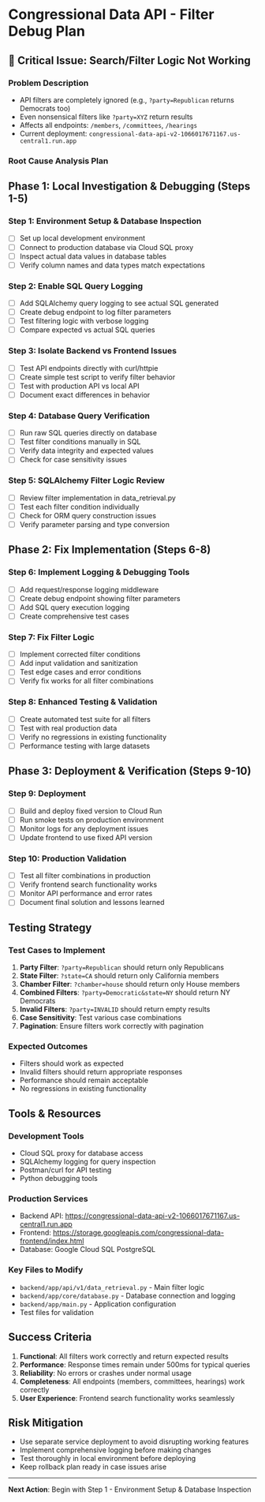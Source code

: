 # Congressional Data API - Filter Debug Plan

## 🚨 Critical Issue: Search/Filter Logic Not Working

### Problem Description
- API filters are completely ignored (e.g., `?party=Republican` returns Democrats too)
- Even nonsensical filters like `?party=XYZ` return results
- Affects all endpoints: `/members`, `/committees`, `/hearings`
- Current deployment: `congressional-data-api-v2-1066017671167.us-central1.run.app`

### Root Cause Analysis Plan

## Phase 1: Local Investigation & Debugging (Steps 1-5)

### Step 1: Environment Setup & Database Inspection
- [ ] Set up local development environment
- [ ] Connect to production database via Cloud SQL proxy
- [ ] Inspect actual data values in database tables
- [ ] Verify column names and data types match expectations

### Step 2: Enable SQL Query Logging
- [ ] Add SQLAlchemy query logging to see actual SQL generated
- [ ] Create debug endpoint to log filter parameters
- [ ] Test filtering logic with verbose logging
- [ ] Compare expected vs actual SQL queries

### Step 3: Isolate Backend vs Frontend Issues
- [ ] Test API endpoints directly with curl/httpie
- [ ] Create simple test script to verify filter behavior
- [ ] Test with production API vs local API
- [ ] Document exact differences in behavior

### Step 4: Database Query Verification
- [ ] Run raw SQL queries directly on database
- [ ] Test filter conditions manually in SQL
- [ ] Verify data integrity and expected values
- [ ] Check for case sensitivity issues

### Step 5: SQLAlchemy Filter Logic Review
- [ ] Review filter implementation in data_retrieval.py
- [ ] Test each filter condition individually
- [ ] Check for ORM query construction issues
- [ ] Verify parameter parsing and type conversion

## Phase 2: Fix Implementation (Steps 6-8)

### Step 6: Implement Logging & Debugging Tools
- [ ] Add request/response logging middleware
- [ ] Create debug endpoint showing filter parameters
- [ ] Add SQL query execution logging
- [ ] Create comprehensive test cases

### Step 7: Fix Filter Logic
- [ ] Implement corrected filter conditions
- [ ] Add input validation and sanitization
- [ ] Test edge cases and error conditions
- [ ] Verify fix works for all filter combinations

### Step 8: Enhanced Testing & Validation
- [ ] Create automated test suite for all filters
- [ ] Test with real production data
- [ ] Verify no regressions in existing functionality
- [ ] Performance testing with large datasets

## Phase 3: Deployment & Verification (Steps 9-10)

### Step 9: Deployment
- [ ] Build and deploy fixed version to Cloud Run
- [ ] Run smoke tests on production environment
- [ ] Monitor logs for any deployment issues
- [ ] Update frontend to use fixed API version

### Step 10: Production Validation
- [ ] Test all filter combinations in production
- [ ] Verify frontend search functionality works
- [ ] Monitor API performance and error rates
- [ ] Document final solution and lessons learned

## Testing Strategy

### Test Cases to Implement
1. **Party Filter**: `?party=Republican` should return only Republicans
2. **State Filter**: `?state=CA` should return only California members
3. **Chamber Filter**: `?chamber=house` should return only House members
4. **Combined Filters**: `?party=Democratic&state=NY` should return NY Democrats
5. **Invalid Filters**: `?party=INVALID` should return empty results
6. **Case Sensitivity**: Test various case combinations
7. **Pagination**: Ensure filters work correctly with pagination

### Expected Outcomes
- Filters should work as expected
- Invalid filters should return appropriate responses
- Performance should remain acceptable
- No regressions in existing functionality

## Tools & Resources

### Development Tools
- Cloud SQL proxy for database access
- SQLAlchemy logging for query inspection
- Postman/curl for API testing
- Python debugging tools

### Production Services
- Backend API: https://congressional-data-api-v2-1066017671167.us-central1.run.app
- Frontend: https://storage.googleapis.com/congressional-data-frontend/index.html
- Database: Google Cloud SQL PostgreSQL

### Key Files to Modify
- `backend/app/api/v1/data_retrieval.py` - Main filter logic
- `backend/app/core/database.py` - Database connection and logging
- `backend/app/main.py` - Application configuration
- Test files for validation

## Success Criteria

1. **Functional**: All filters work correctly and return expected results
2. **Performance**: Response times remain under 500ms for typical queries
3. **Reliability**: No errors or crashes under normal usage
4. **Completeness**: All endpoints (members, committees, hearings) work correctly
5. **User Experience**: Frontend search functionality works seamlessly

## Risk Mitigation

- Use separate service deployment to avoid disrupting working features
- Implement comprehensive logging before making changes
- Test thoroughly in local environment before deploying
- Keep rollback plan ready in case issues arise

---

**Next Action**: Begin with Step 1 - Environment Setup & Database Inspection